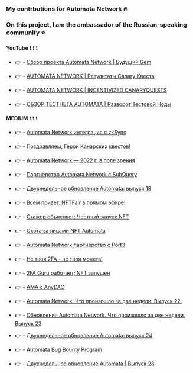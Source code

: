 ### My contrbutions for Automata Network :fire:

### On this project, I am the ambassador of the Russian-speaking community :star:

**YouTube** :exclamation: :exclamation: :exclamation: 

* :point_right: - [Обзор проекта Automata Network | Будущий Gem](https://youtu.be/wKc7AjJpqu8)

* :point_right: - [AUTOMATA NETWORK | Результаты Сanary Квеста](https://youtu.be/PrqnHoO5uzo)

* :point_right: - [AUTOMATA NETWORK | INCENTIVIZED CANARYQUESTS](https://youtu.be/jVz45acbP0A)

* :point_right: - [ОБЗОР ТЕСТНЕТА AUTOMATA | Разворот Тестовой Ноды](https://youtu.be/Wb9pLAG31fc)



**MEDIUM** :exclamation: :exclamation: :exclamation: 

* :point_right: - [Automata.Network интеграция с zkSync](https://medium.com/@ChainOps/automata-network-%D0%B8%D0%BD%D1%82%D0%B5%D0%B3%D1%80%D0%B0%D1%86%D0%B8%D1%8F-%D1%81-zksync-d1fac32be9a4)

* :point_right: - [Поздравляем, Герои Канарских квестов!](https://medium.com/@ChainOps/%D0%BF%D0%BE%D0%B7%D0%B4%D1%80%D0%B0%D0%B2%D0%BB%D1%8F%D0%B5%D0%BC-%D0%B3%D0%B5%D1%80%D0%BE%D0%B8-%D0%BA%D0%B0%D0%BD%D0%B0%D1%80%D1%81%D0%BA%D0%B8%D1%85-%D0%BA%D0%B2%D0%B5%D1%81%D1%82%D0%BE%D0%B2-c16be5dd6149)

* :point_right: - [Automata Network — 2022 г. в поле зрения](https://medium.com/@ChainOps/automata-network-2022-%D0%B3-%D0%B2-%D0%BF%D0%BE%D0%BB%D0%B5-%D0%B7%D1%80%D0%B5%D0%BD%D0%B8%D1%8F-306b3d66a5d3)

* :point_right: - [Партнерство Automata Network c SubQuery](https://medium.com/@ChainOps/%D0%BF%D0%B0%D1%80%D1%82%D0%BD%D0%B5%D1%80%D1%81%D1%82%D0%B2%D0%BE-automata-network-c-subquery-1c7f7828f8c8)

* :point_right: - [Двухнедельное обновление Automata: выпуск 18](https://medium.com/@ChainOps/%D0%B4%D0%B2%D1%83%D1%85%D0%BD%D0%B5%D0%B4%D0%B5%D0%BB%D1%8C%D0%BD%D0%BE%D0%B5-%D0%BE%D0%B1%D0%BD%D0%BE%D0%B2%D0%BB%D0%B5%D0%BD%D0%B8%D0%B5-automata-%D0%B2%D1%8B%D0%BF%D1%83%D1%81%D0%BA-18-82c59658534c)

* :point_right: - [Всем привет. NFTFair в прямом эфире!](https://medium.com/@ChainOps/%D0%B2%D1%81%D0%B5%D0%BC-%D0%BF%D1%80%D0%B8%D0%B2%D0%B5%D1%82-nftfair-%D0%B2-%D0%BF%D1%80%D1%8F%D0%BC%D0%BE%D0%BC-%D1%8D%D1%84%D0%B8%D1%80%D0%B5-c0c36fcab50d)

* :point_right: - [Стажер объясняет: Честный запуск NFT](https://medium.com/@ChainOps/%D1%81%D1%82%D0%B0%D0%B6%D0%B5%D1%80-%D0%BE%D0%B1%D1%8A%D1%8F%D1%81%D0%BD%D1%8F%D0%B5%D1%82-%D1%87%D0%B5%D1%81%D1%82%D0%BD%D1%8B%D0%B9-%D0%B7%D0%B0%D0%BF%D1%83%D1%81%D0%BA-nft-7f692863b9aa)

* :point_right: - [Охота за яйцами NFT Automata](https://medium.com/@ChainOps/%D0%BE%D1%85%D0%BE%D1%82%D0%B0-%D0%B7%D0%B0-%D1%8F%D0%B9%D1%86%D0%B0%D0%BC%D0%B8-nft-automata-aa2175c674d)

* :point_right: - [Automata Network партнерство с Port3](https://medium.com/@ChainOps/automata-network-%D0%BF%D0%B0%D1%80%D1%82%D0%BD%D0%B5%D1%80%D1%81%D1%82%D0%B2%D0%BE-%D1%81-port3-cad99e354c14)

* :point_right: - [Не твоя 2FA - не твоя монета!](https://medium.com/@ChainOps/%D0%BD%D0%B5-%D1%82%D0%B2%D0%BE%D1%8F-2fa-%D0%BD%D0%B5-%D1%82%D0%B2%D0%BE%D1%8F-%D0%BC%D0%BE%D0%BD%D0%B5%D1%82%D0%B0-c1ee4f825280)

* :point_right: - [2FA Guru работает; NFT запущен](https://medium.com/@ChainOps/2fa-guru-%D1%80%D0%B0%D0%B1%D0%BE%D1%82%D0%B0%D0%B5%D1%82-nft-%D0%B7%D0%B0%D0%BF%D1%83%D1%89%D0%B5%D0%BD-abbd8529897b)

* :point_right: - [AMA с AnyDAO](https://medium.com/@ChainOps/ama-%D1%81-anydao-cf2119338830)

* :point_right: - [Automata Network. Что произошло за две недели. Выпуск 22.](https://medium.com/@ChainOps/automata-network-%D1%87%D1%82%D0%BE-%D0%BF%D1%80%D0%BE%D0%B8%D0%B7%D0%BE%D1%88%D0%BB%D0%BE-%D0%B7%D0%B0-%D0%B4%D0%B2%D0%B5-%D0%BD%D0%B5%D0%B4%D0%B5%D0%BB%D0%B8-%D0%B2%D1%8B%D0%BF%D1%83%D1%81%D0%BA-22-18f7e2f185ae)

* :point_right: - [Обновления Automata Network. Что произошло за две недели. Выпуск 23](https://medium.com/@ChainOps/%D0%BE%D0%B1%D0%BD%D0%BE%D0%B2%D0%BB%D0%B5%D0%BD%D0%B8%D1%8F-automata-network-%D1%87%D1%82%D0%BE-%D0%BF%D1%80%D0%BE%D0%B8%D0%B7%D0%BE%D1%88%D0%BB%D0%BE-%D0%B7%D0%B0-%D0%B4%D0%B2%D0%B5-%D0%BD%D0%B5%D0%B4%D0%B5%D0%BB%D0%B8-%D0%B2%D1%8B%D0%BF%D1%83%D1%81%D0%BA-23-d724916224b1)

* :point_right: - [Двухнедельное обновление Automata: выпуск 24](https://medium.com/@ChainOps/%D0%B4%D0%B2%D1%83%D1%85%D0%BD%D0%B5%D0%B4%D0%B5%D0%BB%D1%8C%D0%BD%D0%BE%D0%B5-%D0%BE%D0%B1%D0%BD%D0%BE%D0%B2%D0%BB%D0%B5%D0%BD%D0%B8%D0%B5-automata-%D0%B2%D1%8B%D0%BF%D1%83%D1%81%D0%BA-24-9134353e3183)

* :point_right: - [Automata Bug Bounty Program](https://medium.com/@ChainOps/automata-bug-bounty-program-bc4211b8e8b)

* :point_right: - [Двухнедельное обновление Automata | Выпуск 28](https://medium.com/@ChainOps/automata-bug-bounty-program-bc4211b8e8b)


